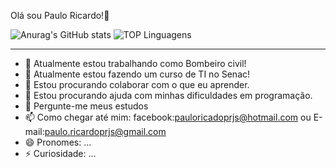 Olá sou Paulo Ricardo!👋

![Anurag's GitHub stats](https://github-readme-stats.vercel.app/api?username=PauloPRJS&theme=algolia)
![TOP Linguagens](https://github-readme-stats.vercel.app/api/top-langs/?username=PauloPRJS&layout=compact&theme=algolia)
<hr>

- 🔭 Atualmente estou trabalhando  como Bombeiro civil!
- 🌱 Atualmente estou fazendo um curso de TI no Senac!
- 👯 Estou procurando colaborar com o que eu aprender.
- 🤔 Estou procurando ajuda com minhas dificuldades em programação.
- 💬 Pergunte-me meus estudos
- 📫 Como chegar até mim: facebook:pauloricadoprjs@hotmail.com  ou E-mail:paulo.ricardoprjs@gmail.com
- 😄 Pronomes: ...
- ⚡ Curiosidade: ...
